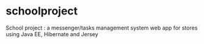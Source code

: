 # schoolproject
School project : a messenger/tasks management system web app for stores using Java EE, Hibernate and Jersey
